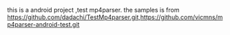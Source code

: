 this is a android project ,test mp4parser.
the samples is from https://github.com/dadachi/TestMp4parser.git,https://github.com/vicmns/mp4parser-android-test.git


